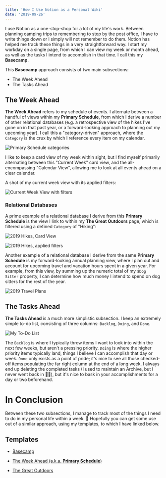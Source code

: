 ```yaml
---
title: 'How I Use Notion as a Personal Wiki'
date: '2019-09-26'
---
```


I use Notion as a one-stop-shop for a lot of my life's work. Between planning camping trips to remembering to stop by the post office, I have to write things down or I simply will not remember to do them. Notion has helped me track these things in a very straightforward way. I start my workday on a single page, from which I can view my week or month ahead, as well as the tasks I intend to accomplish in that time. I call this my **Basecamp**.

This **Basecamp** approach consists of two main subsections:

- The Week Ahead
- The Tasks Ahead

## The Week Ahead

**The Week Ahead** refers to my schedule of events. I alternate between a handful of views within my **Primary Schedule**, from which I derive a number of other relational databases (e.g. a retrospective view of the hikes I've gone on in that past year, or a forward-looking approach to planning out my upcoming year). I call this a "category-driven" approach, where the `Category` is the crux by which I reference every item on my calendar.

![Primary Schedule categories](/images/wiki-avail-categories.png)

I like to keep a card view of my week within sight, but I find myself primarily alternating between this "Current Week" card view, and the all-encompassing "Calendar View", allowing me to look at all events ahead on a clear calendar.

A shot of my current week view with its applied filters:

![Current Week View with filters](/images/wiki-current-week.png)

### Relational Databases

A prime example of a relational database I derive from this **Primary Schedule** is the view I link to within my **The Great Outdoors** page, which is filtered using a defined `Category` of "Hiking":

![2019 Hikes, Card View](/images/wiki-2019-hikes.png)

![2019 Hikes, applied filters](/images/wiki-2019-filters.png)

Another example of a relational database I derive from the same **Primary Schedule** is my forward-looking annual planning view, where I plan out and account for upcoming travel and vacation hours spent in a given year. For example, from this view, by summing up the numeric total of my `$Dog Sitter` property, I can determine how much money I intend to spend on dog sitters for the rest of the year.

![2019 Travel Plans](/images/wiki-2019-travel.png)

## The Tasks Ahead

**The Tasks Ahead** is a much more simplistic subsection. I keep an extremely simple to-do list, consisting of three columns: `Backlog`, `Doing`, and `Done`.

![My To-Do List](/images/wiki-to-do.png)

The `Backlog` is where I typically throw items I want to look into within the next few weeks, but aren't a pressing priority. `Doing` is where the higher priority items typically land, things I believe I can accomplish that day or week. `Done` only exists as a point of pride; it's nice to see all those checked-off items populating the far right column at the end of a long week. I always end up deleting the completed tasks (I used to maintain an Archive, but I never went back in 🤷‍♀️), but it's nice to bask in your accomplishments for a day or two beforehand.

# In Conclusion

Between these two subsections, I manage to track most of the things I need to do in my personal life within a week. 🎉 Hopefully you can get some use out of a similar approach, using my templates, to which I have linked below.

## Templates

- [Basecamp](https://www.notion.so/kalestew/Template-Basecamp-8df1b95502454bdebeecfe7f99082428)

- [The Week Ahead (a.k.a. **Primary Schedule**)](https://www.notion.so/kalestew/0de5c8318a944e39a7bb9ba0942269ea?v=70ccd14075c44c48bed9878451b5f4da)

- [The Great Outdoors](https://www.notion.so/kalestew/The-Great-Outdoors-5961e3ccff27459db2be58b89c94ceda)
